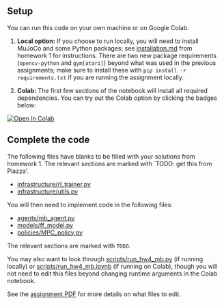 ## Setup

You can run this code on your own machine or on Google Colab. 

1. **Local option:** If you choose to run locally, you will need to install MuJoCo and some Python packages; see [installation.md](../hw1/installation.md) from homework 1 for instructions. There are two new package requirements (`opencv-python` and `gym[atari]`) beyond what was used in the previous assignments; make sure to install these with `pip install -r requirements.txt` if you are running the assignment locally.

2. **Colab:** The first few sections of the notebook will install all required dependencies. You can try out the Colab option by clicking the badges below:

[![Open In Colab](https://colab.research.google.com/assets/colab-badge.svg)](https://colab.research.google.com/github/berkeleydeeprlcourse/homework_fall2020/blob/master/hw4/cs285/scripts/run_hw4_mb.ipynb)

## Complete the code

The following files have blanks to be filled with your solutions from homework 1. The relevant sections are marked with `TODO: get this from Piazza'.

- [infrastructure/rl_trainer.py](cs285/infrastructure/rl_trainer.py)
- [infrastructure/utils.py](cs285/infrastructure/utils.py)

You will then need to implement code in the following files:
- [agents/mb_agent.py](cs285/agents/mb_agent.py)
- [models/ff_model.py](cs285/models/ff_model.py)
- [policies/MPC_policy.py](cs285/policies/MPC_policy.py)

The relevant sections are marked with `TODO`.

You may also want to look through [scripts/run_hw4_mb.py](cs285/scripts/run_hw4_mb.py) (if running locally) or [scripts/run_hw4_mb.ipynb](cs285/scripts/run_hw4_mb.ipynb) (if running on Colab), though you will not need to edit this files beyond changing runtime arguments in the Colab notebook.

See the [assignment PDF](cs285_hw4.pdf) for more details on what files to edit.

